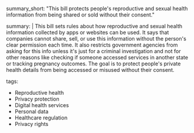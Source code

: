 summary_short: "This bill protects people's reproductive and sexual health information from being shared or sold without their consent."

summary: |
  This bill sets rules about how reproductive and sexual health information collected by apps or websites can be used. It says that companies cannot share, sell, or use this information without the person's clear permission each time. It also restricts government agencies from asking for this info unless it's just for a criminal investigation and not for other reasons like checking if someone accessed services in another state or tracking pregnancy outcomes. The goal is to protect people's private health details from being accessed or misused without their consent.

tags:
  - Reproductive health
  - Privacy protection
  - Digital health services
  - Personal data
  - Healthcare regulation
  - Privacy rights

